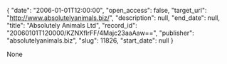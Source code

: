 {
  "date": "2006-01-01T12:00:00", 
  "open_access": false, 
  "target_url": "http://www.absolutelyanimals.biz/", 
  "description": null, 
  "end_date": null, 
  "title": "Absolutely Animals Ltd", 
  "record_id": "20060101T120000/KZNXflrFF/4Majc23aaAaw==", 
  "publisher": "absolutelyanimals.biz", 
  "slug": 11826, 
  "start_date": null
}

None